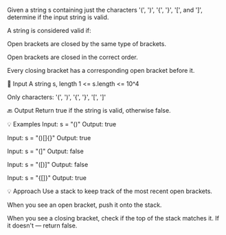 Given a string s containing just the characters '(', ')', '{', '}', '[', and ']', determine if the input string is valid.

A string is considered valid if:

Open brackets are closed by the same type of brackets.

Open brackets are closed in the correct order.

Every closing bracket has a corresponding open bracket before it.

🔢 Input
A string s, length 1 <= s.length <= 10^4

Only characters: '(', ')', '{', '}', '[', ']'

🔙 Output
Return true if the string is valid, otherwise false.

💡 Examples
Input: s = "()"
Output: true

Input: s = "()[]{}"
Output: true

Input: s = "(]"
Output: false

Input: s = "([)]"
Output: false

Input: s = "{[]}"
Output: true

💡 Approach
Use a stack to keep track of the most recent open brackets.

When you see an open bracket, push it onto the stack.

When you see a closing bracket, check if the top of the stack matches it. If it doesn't — return false.
